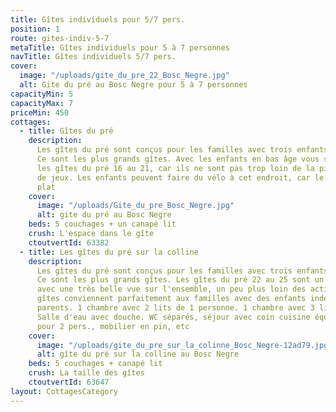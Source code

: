 ```yaml
---
title: Gîtes individuels pour 5/7 pers.
position: 1
route: gites-indiv-5-7
metaTitle: Gîtes individuels pour 5 à 7 personnes
navTitle: Gîtes individuels 5/7 pers.
cover:
  image: "/uploads/gite_du_pre_22_Bosc_Negre.jpg"
  alt: Gite du pré au Bosc Negre pour 5 à 7 personnes
capacityMin: 5
capacityMax: 7
priceMin: 450
cottages:
  - title: Gîtes du pré
    description:
      Les gîtes du pré sont conçus pour les familles avec trois enfants.
      Ce sont les plus grands gîtes. Avec les enfants en bas âge vous serez bien dans
      les gîtes du pré 16 au 21, car ils ne sont pas trop loin de la piscine et de l'aire
      de jeux. Les enfants peuvent faire du vélo à cet endroit, car le terrain est assez
      plat
    cover:
      image: "/uploads/Gite_du_pre_Bosc_Negre.jpg"
      alt: gite du pré au Bosc Negre
    beds: 5 couchages + un canapé lit
    crush: L'espace dans le gîte
    ctoutvertId: 63382
  - title: Les gîtes du pré sur la colline
    description:
      Les gîtes du pré sont conçus pour les familles avec trois enfants.
      Ce sont les plus grands gîtes. Les gîtes du pré 22 au 25 sont un plus en hauteur
      avec une très belle vue sur l'ensemble, un peu plus loin des activités. Ces 4
      gîtes conviennent parfaitement aux familles avec des enfants indépendants de leurs
      parents. 1 chambre avec 2 lits de 1 personne. 1 chambre avec 3 lits de 1 personne.
      Salle d'eau avec douche. WC séparés, séjour avec coin cuisine équipée, canapé-lit
      pour 2 pers., mobilier en pin, etc
    cover:
      image: "/uploads/gite_du_pre_sur_la_colinne_Bosc_Negre-12ad79.jpg"
      alt: gîte du pré sur la colline au Bosc Negre
    beds: 5 couchages + canapé lit
    crush: La taille des gîtes
    ctoutvertId: 63647
layout: CottagesCategory
---
```

